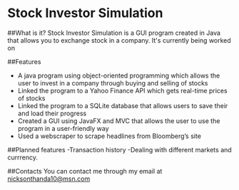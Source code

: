 # Stock Investor Simulation

##What is it?
Stock Investor Simulation is a GUI program created in Java that allows you to exchange stock in a company. It's currently being worked on

##Features
- A java program using object-oriented
programming which allows the user to invest in a company through buying and selling of stocks
- Linked the program to a Yahoo Finance API which gets real-time prices of stocks
- Linked the program to a SQLite database that allows users to save their and load their progress
- Created a GUI using JavaFX and MVC that allows the user to use the program in a user-friendly
way
- Used a webscraper to scrape headlines from Bloomberg’s site


##Planned features
-Transaction history
-Dealing with different markets and currrency.


##Contacts
You can contact me through my email at nicksonthanda10@msn.com
